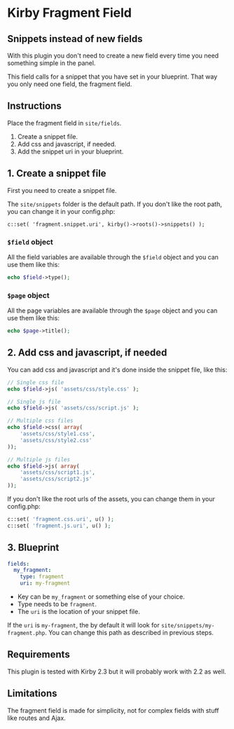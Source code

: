 # Kirby Fragment Field

## Snippets instead of new fields

With this plugin you don't need to create a new field every time you need something simple in the panel.

This field calls for a snippet that you have set in your blueprint. That way you only need one field, the fragment field.

## Instructions

Place the fragment field in `site/fields`.

1. Create a snippet file.
1. Add css and javascript, if needed.
1. Add the snippet uri in your blueprint.

## 1. Create a snippet file

First you need to create a snippet file.

The `site/snippets` folder is the default path. If you don't like the root path, you can change it in your config.php:

```
c::set( 'fragment.snippet.uri', kirby()->roots()->snippets() );
```

### `$field` object

All the field variables are available through the `$field` object and you can use them like this:

```php
echo $field->type();
```

### `$page` object

All the page variables are available through the `$page` object and you can use them like this:

```php
echo $page->title();
```

## 2. Add css and javascript, if needed

You can add css and javascript and it's done inside the snippet file, like this:

```php
// Single css file
echo $field->js( 'assets/css/style.css' );

// Single js file
echo $field->js( 'assets/css/script.js' );

// Multiple css files
echo $field->css( array(
    'assets/css/style1.css',
    'assets/css/style2.css'
));

// Multiple js files
echo $field->js( array(
    'assets/css/script1.js',
    'assets/css/script2.js'
));
```

If you don't like the root urls of the assets, you can change them in your config.php:

```php
c::set( 'fragment.css.uri', u() );
c::set( 'fragment.js.uri', u() );
```

## 3. Blueprint

```yaml
fields:
  my_fragment:
    type: fragment
    uri: my-fragment
```

- Key can be `my_fragment` or something else of your choice.
- Type needs to be `fragment`.
- The `uri` is the location of your snippet file.

If the `uri` is `my-fragment`, the by default it will look for `site/snippets/my-fragment.php`. You can change this path as described in previous steps.

## Requirements

This plugin is tested with Kirby 2.3 but it will probably work with 2.2 as well.

## Limitations

The fragment field is made for simplicity, not for complex fields with stuff like routes and Ajax.